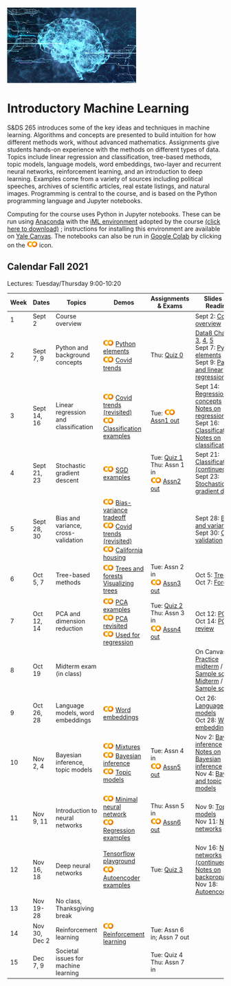 <head>
  <title> Introductory Machine Learning </title>
  <link rel="stylesheet" href="theme/css/main.css" />
  <link rel="shortcut icon" type="image/x-icon" href="favicon.ico?">
</head>


![neuro-datascience](./data-neuroscience.jpg)


Introductory Machine Learning
====

S&DS 265 introduces some of the key ideas and techniques in machine learning. Algorithms and concepts are presented to build intuition for how different methods work, without advanced mathematics. Assignments give students hands-on experience with the methods on different types of data. Topics include linear regression and classification, tree-based methods, topic models, language models, word embeddings, two-layer and recurrent neural networks, reinforcement learning, and an introduction to deep learning. Examples come from a variety of sources including political speeches, archives of scientific articles, real estate listings, and natural images. Programming is central to the course, and is based on the Python programming language and Jupyter notebooks.

Computing for the course uses Python in Jupyter notebooks. These can be run using [Anaconda](https://www.anaconda.com/products/individual) with the [iML environment](https://raw.githubusercontent.com/YData123/sds265-fa21/main/env/iml_env.yml) adopted by the course <a href="https://raw.githubusercontent.com/YData123/sds265-fa21/main/env/iml_env.zip" download>(click here to download)</a>
; instructions for installing this environment are available on [Yale Canvas](https://canvas.yale.edu).  The notebooks can also be run in [Google Colab](https://colab.research.google.com) by clicking on the [<img width="25" src="colab.svg">](https://colab.research.google.com) icon.

Calendar Fall 2021
---
Lectures: Tuesday/Thursday 9:00-10:20


 Week | Dates |  Topics | Demos | Assignments & Exams | Slides and Readings
----------- | ----------- | ------------- | ------------ | ------------- | -----------
1 | Sept 2 |     Course overview | || Sept 2: [Course overview](https://github.com/YData123/sds265-fa21/raw/main/lectures/lecture-sept-02.pdf)
2 | Sept 7, 9 |    Python and background concepts |  [<img width="25" src="colab.svg">](https://colab.research.google.com/github/YData123/sds265-fa21/blob/master/demos/python/python-elements.ipynb) [Python elements](https://github.com/YData123/sds265-fa21/raw/main/demos/python/python-elements.zip)  <br>  [<img width="25" src="colab.svg">](https://colab.research.google.com/github/YData123/sds265-fa21/blob/master/demos/covid-trends/covid-trends.ipynb) [Covid trends](https://github.com/YData123/sds265-fa21/raw/main/demos/covid-trends/covid-trends.zip) <br> | Thu: [Quiz 0](https://yale.instructure.com/courses/68773/quizzes) | [Data8 Chapters 3](https://www.inferentialthinking.com/chapters/03/programming-in-python.html), [4](https://www.inferentialthinking.com/chapters/04/Data_Types.html), [5](https://www.inferentialthinking.com/chapters/05/Sequences.html) <br> Sept 7: [Python elements](https://github.com/YData123/sds265-fa21/raw/main/lectures/lecture-sept-07.pdf) <br> Sept 9: [Pandas and linear regression](https://github.com/YData123/sds265-fa21/raw/main/lectures/lecture-sept-09.pdf)
3 | Sept 14, 16 | Linear regression and classification | [<img width="25" src="colab.svg">](https://colab.research.google.com/github/YData123/sds265-fa21/blob/master/demos/covid-trends/covid-trends-revisited.ipynb) [Covid trends (revisited)](https://github.com/YData123/sds265-fa21/raw/main/demos/covid-trends/covid-trends-revisited.zip)  <br> [<img width="25" src="colab.svg">](https://colab.research.google.com/github/YData123/sds265-fa21/blob/master/demos/classification/classification.ipynb) [Classification examples](https://github.com/YData123/sds265-fa21/raw/main/demos/classification/classification.zip)  |  Tue: [<img width="25" src="colab.svg">](https://colab.research.google.com/github/YData123/sds265-fa21/blob/master/assignments/assn1/assn1.ipynb) [Assn1 out](https://github.com/YData123/sds265-fa21/raw/main/assignments/assn1/assn1.zip)  | Sept 14: [Regression concepts](https://github.com/YData123/sds265-fa21/raw/main/lectures/lecture-sept-14.pdf) <br> [Notes on regression](https://github.com/YData123/sds265-fa21/raw/main/notes/linear_regression.pdf) <br> Sept 16: [Classification](https://github.com/YData123/sds265-fa21/raw/main/lectures/lecture-sept-16.pdf) <br> [Notes on classification](https://github.com/YData123/sds265-fa21/raw/main/notes/linear_classification.pdf)
4 | Sept 21, 23 | Stochastic gradient descent | [<img width="25" src="colab.svg">](https://colab.research.google.com/github/YData123/sds265-fa21/blob/master/demos/sgd/sgd.ipynb) [SGD examples](https://github.com/YData123/sds265-fa21/raw/main/demos/sgd/sgd.zip)  |  Tue: [Quiz 1](https://yale.instructure.com/courses/68773/quizzes) <br> Thu: Assn 1 in <br> [<img width="25" src="colab.svg">](https://colab.research.google.com/github/YData123/sds265-fa21/blob/master/assignments/assn2/assn2.ipynb) [Assn2 out](https://github.com/YData123/sds265-fa21/raw/main/assignments/assn2/assn2.zip) | Sept 21: [Classification (continued)](https://github.com/YData123/sds265-fa21/raw/main/lectures/lecture-sept-21.pdf) <br> Sept 23: [Stochastic gradient descent](https://github.com/YData123/sds265-fa21/raw/main/lectures/lecture-sept-23.pdf)
5 | Sept 28, 30 | Bias and variance, cross-validation | [<img width="25" src="colab.svg">](https://colab.research.google.com/github/YData123/sds265-fa21/blob/master/demos/bias-variance/bias-variance.ipynb)  [Bias-variance tradeoff](https://github.com/YData123/sds265-fa21/raw/main/demos/bias-variance/bias-variance.zip) <br> [<img width="25" src="colab.svg">](https://colab.research.google.com/github/YData123/sds265-fa21/blob/master/demos/covid-trends-bias-variance/covid-trends-bias-variance.ipynb)  [Covid trends (revisited)](https://github.com/YData123/sds265-fa21/raw/main/demos/covid-trends-bias-variance/covid-trends-bias-variance.zip) <br> [<img width="25" src="colab.svg">](https://colab.research.google.com/github/YData123/sds265-fa21/blob/master/demos/cross-validation/california-housing.ipynb) [California housing](https://github.com/YData123/sds265-fa21/raw/main/demos/cross-validation/california-housing.zip) || Sept 28: [Bias and variance](https://github.com/YData123/sds265-fa21/raw/main/lectures/lecture-sept-28.pdf) <br> Sept 30: [Cross-validation](https://github.com/YData123/sds265-fa21/raw/main/lectures/lecture-sept-30.pdf)
6 | Oct 5, 7 | Tree-based methods | [<img width="25" src="colab.svg">](https://colab.research.google.com/github/YData123/sds265-fa21/blob/master/demos/trees/trees.ipynb) [Trees and forests](https://github.com/YData123/sds265-fa21/raw/main/demos/trees/trees.zip)  <br> [Visualizing trees](http://www.r2d3.us/visual-intro-to-machine-learning-part-1/) |  Tue: Assn 2 in <br> [<img width="25" src="colab.svg">](https://colab.research.google.com/github/YData123/sds265-fa21/blob/master/assignments/assn3/assn3.ipynb) [Assn3 out](https://github.com/YData123/sds265-fa21/raw/main/assignments/assn3/assn3.zip) | Oct 5: [Trees](https://github.com/YData123/sds265-fa21/raw/main/lectures/lecture-oct-5.pdf) <br> Oct 7: [Forests](https://github.com/YData123/sds265-fa21/raw/main/lectures/lecture-oct-7.pdf)
7 | Oct 12, 14 | PCA and dimension reduction | [<img width="25" src="colab.svg">](https://colab.research.google.com/github/YData123/sds265-fa21/blob/master/demos/pca/pca.ipynb) [PCA examples](https://github.com/YData123/sds265-fa21/raw/main/demos/pca/pca.zip) <br> [<img width="25" src="colab.svg">](https://colab.research.google.com/github/YData123/sds265-fa21/blob/master/demos/pca/pca-demo2.ipynb) [PCA revisited](https://github.com/YData123/sds265-fa21/raw/main/demos/pca/pca-demo2.zip) <br> [<img width="25" src="colab.svg">](https://colab.research.google.com/github/YData123/sds265-fa21/blob/master/demos/pca/iris-pca.ipynb) [Used for regression](https://github.com/YData123/sds265-fa21/raw/main/demos/pca/iris-pca.zip)  |  Tue: [Quiz 2](https://yale.instructure.com/courses/68773/quizzes) <br> Thu: Assn 3 in <br> [<img width="25" src="colab.svg">](https://colab.research.google.com/github/YData123/sds265-fa21/blob/master/assignments/assn4/assn4.ipynb) [Assn4 out](https://github.com/YData123/sds265-fa21/raw/main/assignments/assn4/assn4.zip) | Oct 12: [PCA](https://github.com/YData123/sds265-fa21/raw/main/lectures/lecture-oct-12.pdf) <br> Oct 14: [PCA and review](https://github.com/YData123/sds265-fa21/raw/main/lectures/lecture-oct-14.pdf)
8 | Oct 19 |  Midterm exam (in class) |  |   | On Canvas: <br> [Practice midterm](https://yale.instructure.com/files/5523848/) / [Sample soln](https://yale.instructure.com/files/5524989/) <br> [Midterm](https://yale.instructure.com/files/5618411/) / [Sample soln](https://yale.instructure.com/files/5618410/)
9 | Oct 26, 28 | Language models, word embeddings | [<img width="25" src="colab.svg">](https://colab.research.google.com/github/YData123/sds265-fa21/blob/master/demos/embeddings/embeddings.ipynb) [Word embeddings](https://github.com/YData123/sds265-fa21/raw/main/demos/embeddings/embeddings.zip) |  | Oct 26: [Language models](https://github.com/YData123/sds265-fa21/raw/main/lectures/lecture-oct-26.pdf) <br> Oct 28: [Word embeddings](https://github.com/YData123/sds265-fa21/raw/main/lectures/lecture-oct-28.pdf)
10 | Nov 2, 4 | Bayesian inference, topic models | [<img width="25" src="colab.svg">](https://colab.research.google.com/github/YData123/sds265-fa21/blob/master/demos/bayes/mix.ipynb) [Mixtures](https://github.com/YData123/sds265-fa21/raw/main/demos/bayes/mix.zip) <br> [<img width="25" src="colab.svg">](https://colab.research.google.com/github/YData123/sds265-fa21/blob/master/demos/bayes/bayes.ipynb) [Bayesian inference](https://github.com/YData123/sds265-fa21/raw/main/demos/bayes/bayes.zip) <br> [<img width="25" src="colab.svg">](https://colab.research.google.com/github/YData123/sds265-fa21/blob/master/demos/topic-models/topic-models.ipynb) [Topic models](https://github.com/YData123/sds265-fa21/raw/main/demos/topic-models/topic-models.zip)  |   Tue: Assn 4 in <br> [<img width="25" src="colab.svg">](https://colab.research.google.com/github/YData123/sds265-fa21/blob/master/assignments/assn5/assn5.ipynb) [Assn5 out](https://github.com/YData123/sds265-fa21/raw/main/assignments/assn5/assn5.zip) | Nov 2: [Bayesian inference](https://github.com/YData123/sds265-fa21/raw/main/lectures/lecture-nov-2.pdf) <br> [Notes on Bayesian inference](https://github.com/YData123/sds265-fa21/raw/main/notes/bayes-notes.pdf) <br> Nov 4: [Bayes and topic models](https://github.com/YData123/sds265-fa21/raw/main/lectures/lecture-nov-4.pdf)
11 | Nov 9, 11 | Introduction to neural networks | [<img width="25" src="colab.svg">](https://colab.research.google.com/github/YData123/sds265-fa21/blob/master/demos/neural-nets/neural-nets.ipynb) [Minimal neural network](https://github.com/YData123/sds265-fa21/raw/main/demos/neural-nets/neural-nets.zip) <br> [<img width="25" src="colab.svg">](https://colab.research.google.com/github/YData123/sds265-fa21/blob/master/demos/neural-nets/neural-nets-regress.ipynb) [Regression examples](https://github.com/YData123/sds265-fa21/raw/main/demos/neural-nets/neural-nets-regress.zip)  |   Thu: Assn 5 in <br> [<img width="25" src="colab.svg">](https://colab.research.google.com/github/YData123/sds265-fa21/blob/master/assignments/assn6/assn6.ipynb) [Assn6 out](https://github.com/YData123/sds265-fa21/raw/main/assignments/assn6/assn6.zip) |  Nov 9: [Topic models](https://github.com/YData123/sds265-fa21/raw/main/lectures/lecture-nov-09.pdf) <br> Nov 11: [Neural networks](https://github.com/YData123/sds265-fa21/raw/main/lectures/lecture-nov-11.pdf)
12 | Nov 16, 18 | Deep neural networks | [Tensorflow playground](https://playground.tensorflow.org/) <br> [<img width="25" src="colab.svg">](https://colab.research.google.com/github/YData123/sds265-fa21/blob/master/demos/deep-nets/deep-nets.ipynb) [Autoencoder examples](https://github.com/YData123/sds265-fa21/raw/main/demos/deep-nets/deep-nets.zip)  |  Tue: [Quiz 3](https://yale.instructure.com/courses/68773/quizzes)| Nov 16: [Neural networks (continued)](https://github.com/YData123/sds265-fa21/raw/main/lectures/lecture-nov-16.pdf) <br> [Notes on backpropagation](https://github.com/YData123/sds265-fa21/raw/main/notes/backprop.pdf) <br> Nov 18: [Autoencoders](https://github.com/YData123/sds265-fa21/raw/main/lectures/lecture-nov-18.pdf)
13 | Nov 19-28 | No class, Thanksgiving break | <!--[<img width="25" src="colab.svg">]()--> |  |
14 | Nov 30, Dec 2 | Reinforcement learning | [<img width="25" src="colab.svg">](https://colab.research.google.com/github/YData123/sds265-fa21/blob/master/demos/reinforcement-learning/reinforcement-learning.ipynb) [Reinforcement learning](https://github.com/YData123/sds265-fa21/raw/main/demos/reinforcement-learning/reinforcement-learning.zip) |   Tue: Assn 6 in; Assn 7 out |
15 | Dec 7, 9 | Societal issues for machine learning | <!--[<img width="25" src="colab.svg">]()--> |   Tue: Quiz 4 <br> Thu: Assn 7 in |
